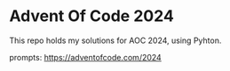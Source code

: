 # Advent Of Code 2024
This repo holds my solutions for AOC 2024, using Pyhton.

prompts: https://adventofcode.com/2024
